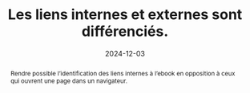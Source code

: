 ---
title: Les liens internes et externes sont différenciés. 
detail: Les liens internes et externes sont différenciés. 
abstract: Rendre possible l’identification des liens internes à l’ebook en opposition à ceux qui ouvrent une page dans un navigateur.
categories: ["Liens"]
agrege: O4137-E045
opquast: '4 137'
indiceebook: '45'
description: "Règle n° 045"
before: "044"
weight: "045"
after: "046"
actif: '1'
layout: rules
date: 2024-12-03
tags: ["Utilisabilité", "Confiance", "Affordance"]
objectif: ["Faciliter le repérage des liens externes", "Avertir si l’on va quitter la page en cours ou l’application de lecture"]
Meo: ["Le cas échéant, ajouter l’information “lien externe”&nbsp;: dans le libellé du lien et / ou ; via un icône CSS associée au lien externe."]
Controle: ["Dans chaque page contenant des hyperliens, vérifier que les liens internes et externes sont différenciés par le moyen d'une mention textuelle ou d'une icône. "]
epubcheck: 
ace: 
humancheck: true
ReadiumGoToolkit: 
Source: ["Opquast"]
Referentiel: [""]
steps: ["Conception", "Développement", "Fabrication"]
---